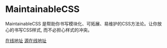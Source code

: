 # MaintainableCSS

MaintainableCSS 是帮助你书写模块化、可拓展、易维护的CSS方法论。让你放心的书写CSS样式, 而不必担心样式的冲突。

[在线地址](http://taoche.github.io/maintainablecss.cn)
[源在线地址](http://maintainablecss.com)
